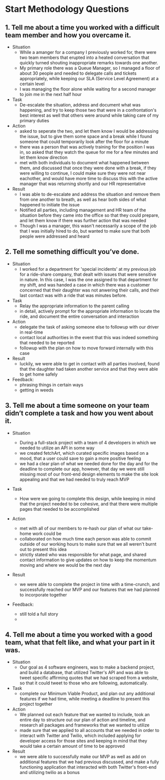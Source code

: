 # Start Methodology Questions 

## 1. Tell me about a time you worked with a difficult team member and how you overcame it.
- Situation 
    - While a amanger for a company I previously worked for, there were two team members that erupted into a heated conversation that quickly turned shouting inappropriate remarks towards one another.  
    - My primary role there was a Queue Manager, so I managed a floor of about 30 people and needed to delegate calls and tickets appropriately, while keeping our SLA (Service Level Agreement) at a certain level
    - I was managing the floor alone while waiting for a second manager to join me in the next half hour
- Task 
    - De-escalate the situation, address and document what was happening, and try to keep those two that were in a confrontation's best interest as well that others were around while taking care of my primary duties 
- Action 
    - asked to seperate the two, and let them know I would be addressing the issue, but to give them some space and a break while I found someone that could temporarily look after the floor for a minute
    - there was a person that was actively training for the position I was in, so asked that they watch the queue for me for a few minutes and let them know direction 
    - met with both individuals to document what happened between them, and discussed that once they were done with a break, if they were willing to continue, I could make sure they were not near eachother, and would have more time to discuss this with the active manager that was returning shortly and our HR representative 
- Result 
    - I was able to de-escalate and address the situation and remove them from one another to breath, as well as hear both sides of what happened to initiate the issue 
    - Notified all parties, including management and HR team of the situation before they came into the office so that they could prepare, and let them know if there was further action that was needed 
    - Though I was a manager, this wasn't necessarily a scope of the job that I was initially hired to do, but wanted to make sure that both people were addressed and heard 

## 2. Tell me something difficult you’ve done.
- Situation 
    - I worked for a department for 'special incidents' at my previous job for a ride-share company, that dealt with issues that were sensitive in nature.  In this case, I was the one assigned to that department for my shift, and was handed a case in which there was a customer concerned that their daughter was not anwering their calls, and their last contact was with a ride that was minutes before. 
- Task 
    - Relay the appropriate information to the parent calling
    - in detail, actively prompt for the appropriate information to locate the ride, and document the entire conversation and interaction  
- Action 
    - delegate the task of asking someone else to followup with our driver in real-time
    - contact local authorities in the event that this was indeed something that needed to be reported
    - followup with the plan on how to move forward internally with this case
- Result 
    -  luckily, we were able to get in contact with all parties involved, found that the daughter had taken another service and that they were able to get home safely 
- Feedback: 
    - phrasing things in certain ways 
    - getting in weeds 

## 3. Tell me about a time someone on your team didn’t complete a task and how you went about it.
- Situation 
    - During a full-stack project with a team of 4 developers in which we needed to utilize an API in some way
    - we created fetchArt, which curated specific images based on a mood, that a user could save to gain a more positive feeling 
    - we had a clear plan of what we needed done for the day and for the deadline to complete our app, however, that day we were still missing most of our front-end design elements to make the site look appealing and that we had needed to truly reach MVP
- Task 
    - How were we going to complete this design, while keeping in mind that the project needed to be cohesive, and that there were multiple pages that needed to be accomplished 
- Action 
    - met with all of our members to re-hash our plan of what our take-home work could be
    - collaborated on how much time each person was able to commit outside of our working hours to make sure that we all weren't burnt out to present this idea 
    - strictly stated who was responsible for what page, and shared contact information to give updates on how to keep the momentum moving and where we would be the next day
- Result 
    - we were able to complete the project in time with a time-crunch, and successfully reached our MVP and our features that we had planned to incorporate together 

- Feedback: 
    - still told a full story
    - 

## 4. Tell me about a time you worked with a good team, what that felt like, and what your part in it was.
- Situation 
    - Our goal as 4 software engineers, was to make a backend project, and build a database, that utilized Twitter's API and was able to tweet specific affirming quotes that we had scraped from a website, so that it could tweet to those who are following, automatically. 
- Task 
    - complete our Minimum Viable Product, and plan out any additional features if we had time, while meeting a deadline to present this project together
- Action 
    - We planned out each feature that we wanted to include, took an entire day to structure out our plan of action and timeline, and research all packages and frameworks that we wanted to utilize 
    - made sure that we applied to all accounts that we needed in order to interact with Twitter and Twilio, which included applying for developer access for those sites and keeping in mind that they would take a certain amount of time to be approved 
- Result 
    - we were able to successfully make our MVP as well as add on additional features that we had previous discussed, and make a fully functioning application that interacted with both Twitter's front-end and utilizing twilio as a bonus 
